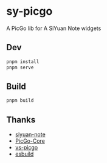# sy-picgo

A PicGo lib for A SiYuan Note widgets

## Dev

```bash
pnpm install
pnpm serve
```

## Build

```bash
pnpm build
```

## Thanks

- [siyuan-note](https://github.com/siyuan-note/siyuan)
- [PicGo-Core](https://github.com/PicGo/PicGo-Core)
- [vs-picgo](https://github.com/PicGo/vs-picgo)
- [esbuild](https://github.com/evanw/esbuild)

